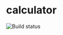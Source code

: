 # calculator

![Build status](https://build.mobile.azure.com/v0.1/apps/9bd44e5e-4445-4d5f-91ae-af791be7b9e3/branches/master/badge)
